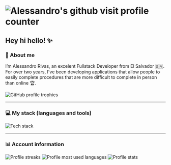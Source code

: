 # ![Alessandro's github visit profile counter](https://komarev.com/ghpvc/?username=lessandrror&label=Profile%20Views&color=171717&icon=4&pretty=true&style=flat)

## Hey hi hello! ✨

### 💫 About me

I’m Alessandro Rivas, an excelent Fullstack Developer from El Salvador 🇸🇻. For over two years, I've been developing applications that allow people to easily complete procedures that are more difficult to complete in person than online 🏆.

![GitHub profile trophies](https://github-profile-trophy.vercel.app/?username=alessandrror&theme=darkhub&no-frame=true&margin-w=15&margin-h=15&bg=true&column=9)

---

### 💻 My stack (languages and tools)

![Tech stack](https://skillicons.dev/icons?i=vscode,markdown,git,github,ghactions,figma,notion,html,css,sass,bootstrap,tailwindcss,js,ts,jquery,alpinejs,react,vue,svelte,astro,angular,vite,pinia,redux,nodejs,express,nest,next,nuxt,npm,pnpm,yarn,py,flask,django,anaconda,php,laravel,rust,tauri,cs,cpp,mysql,postgresql,sqlite,prisma,mongo,postman,docker,bash,powershell,vim,arduino,vercel,aws,gcp,apple,linux,mint,ubuntu,windows)

---

### 📊 Account information

<!-- To add more stats use: &show=reviews&discussions_started&discussions_answered&prs_merged&prs_merged_percentage in the query params -->
![Profile streaks](https://github-readme-streak-stats.herokuapp.com/?user=alessandrror&theme=transparent&hide_border=true&card_width=200)
![Profile most used languages](https://github-readme-stats.vercel.app/api/top-langs/?username=alessandrror&theme=dark&bg_color=00000000&hide_border=true&layout=compact&langs_count=10&hide_progress=true&card_width=200)
![Profile stats](https://github-readme-stats.vercel.app/api?username=alessandrror&theme=dark&hide_border=true&show_icons=true&bg_color=00000000&card_width=200)

<!-- <p>
  <img src="https://spotify-github-profile.vercel.app/api/view?uid=11147618695&cover_image=true&theme=novatorem&show_offline=true&background_color=121212&interchange=false&bar_color=53b14f&bar_color_cover=false">
  <img src="https://spotify-recently-played-readme.vercel.app/api?user=uninsolent&count=3">
</p> -->
